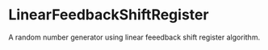 # LinearFeedbackShiftRegister
A random number generator using linear feeedback shift register algorithm.
